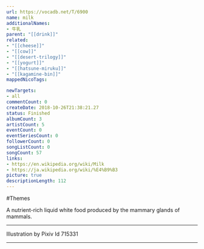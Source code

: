 ```yaml
---
url: https://vocadb.net/T/6900
name: milk
additionalNames: 
- 牛乳
parent: "[[drink]]"
related:
- "[[cheese]]"
- "[[cow]]"
- "[[desert-trilogy]]"
- "[[yogurt]]"
- "[[hatsune-miruku]]"
- "[[kagamine-bin]]"
mappedNicoTags:

newTargets:
- all
commentCount: 0
createDate: 2018-10-26T21:38:21.27
status: Finished
albumCount: 3
artistCount: 5
eventCount: 0
eventSeriesCount: 0
followerCount: 0
songListCount: 0
songCount: 57
links: 
- https://en.wikipedia.org/wiki/Milk
- https://ja.wikipedia.org/wiki/%E4%B9%B3
picture: true
descriptionLength: 112
---
```


#Themes

A nutrient-rich liquid white food produced by the mammary glands of mammals.
___
Illustration by Pixiv Id 715331

---

